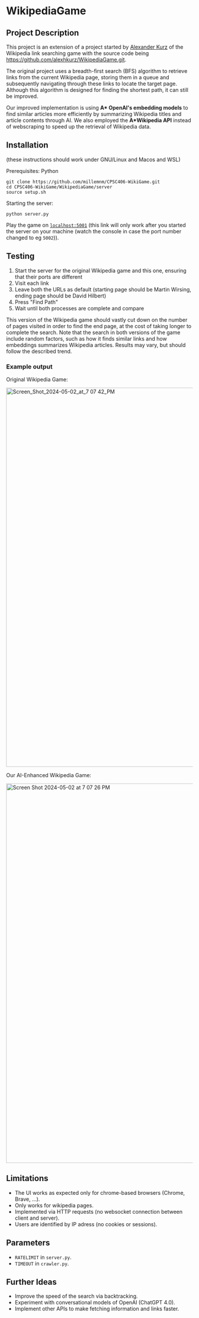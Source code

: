 # WikipediaGame

## Project Description
This project is an extension of a project started by [Alexander Kurz](https://github.com/alexhkurz) of the Wikipedia link searching game with the source code being https://github.com/alexhkurz/WikipediaGame.git.

The original project uses a breadth-first search (BFS) algorithm to retrieve links from the current Wikipedia page, storing them in a queue and subsequently navigating through these links to locate the target page. Although this algorithm is designed for finding the shortest path, it can still be improved.

Our improved implementation is using  **A\* OpenAI's embedding models** to find similar articles more efficiently by summarizing Wikipedia titles and article contents through AI. We also employed the **A\*Wikipedia API** instead of webscraping to speed up the retrieval of Wikipedia data.

## Installation

(these instructions should work under GNU/Linux and Macos and WSL)

Prerequisites: Python

```
git clone https://github.com/millemnm/CPSC406-WikiGame.git
cd CPSC406-WikiGame/WikipediaGame/server
source setup.sh
```

Starting the server:

```
python server.py
```

Play the game on [`localhost:5001`](http://127.0.0.1:5001/) (this link will only work after you started the server on your machine (watch the console in case the port number changed to eg `5002`)).

## Testing
1. Start the server for the original Wikipedia game and this one, ensuring that their ports are different
2. Visit each link
3. Leave both the URLs as default (starting page should be Martin Wirsing, ending page should be David Hilbert)
4. Press "Find Path"
5. Wait until both processes are complete and compare

This version of the Wikipedia game should vastly cut down on the number of pages visited in order to find the end page, at the cost of taking longer to complete the search. Note that the
search in both versions of the game include random factors, such as how it finds similar links and how embeddings summarizes Wikipedia articles. Results may vary, but should follow the described trend.

### Example output

Original Wikipedia Game:

<img width="1024" alt="Screen_Shot_2024-05-02_at_7 07 42_PM" src="https://github.com/millemnm/CPSC406-WikiGame/assets/69368034/de3b2e06-99f8-4d35-85ae-df848ea1e5f7">

Our AI-Enhanced Wikipedia Game:

<img width="1025" alt="Screen Shot 2024-05-02 at 7 07 26 PM" src="https://github.com/millemnm/CPSC406-WikiGame/assets/69368034/c458c567-408a-4ffc-8b97-9606a169cb72">

## Limitations

- The UI works as expected only for chrome-based browsers (Chrome, Brave, ...).
- Only works for wikipedia pages.
- Implemented via HTTP requests (no websocket connection between client and server).
- Users are identified by IP adress (no cookies or sessions).

## Parameters

- `RATELIMIT` in `server.py`.
- `TIMEOUT` in `crawler.py`.

## Further Ideas

- Improve the speed of the search via backtracking.
- Experiment with conversational models of OpenAI (ChatGPT 4.0).
- Implement other APIs to make fetching information and links faster.
